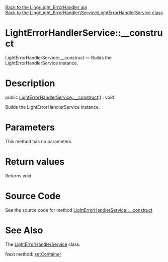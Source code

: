[Back to the Ling/Light_ErrorHandler api](https://github.com/lingtalfi/Light_ErrorHandler/blob/master/doc/api/Ling/Light_ErrorHandler.md)<br>
[Back to the Ling\Light_ErrorHandler\Service\LightErrorHandlerService class](https://github.com/lingtalfi/Light_ErrorHandler/blob/master/doc/api/Ling/Light_ErrorHandler/Service/LightErrorHandlerService.md)


LightErrorHandlerService::__construct
================



LightErrorHandlerService::__construct — Builds the LightErrorHandlerService instance.




Description
================


public [LightErrorHandlerService::__construct](https://github.com/lingtalfi/Light_ErrorHandler/blob/master/doc/api/Ling/Light_ErrorHandler/Service/LightErrorHandlerService/__construct.md)() : void




Builds the LightErrorHandlerService instance.




Parameters
================

This method has no parameters.


Return values
================

Returns void.








Source Code
===========
See the source code for method [LightErrorHandlerService::__construct](https://github.com/lingtalfi/Light_ErrorHandler/blob/master/Service/LightErrorHandlerService.php#L50-L55)


See Also
================

The [LightErrorHandlerService](https://github.com/lingtalfi/Light_ErrorHandler/blob/master/doc/api/Ling/Light_ErrorHandler/Service/LightErrorHandlerService.md) class.

Next method: [setContainer](https://github.com/lingtalfi/Light_ErrorHandler/blob/master/doc/api/Ling/Light_ErrorHandler/Service/LightErrorHandlerService/setContainer.md)<br>

